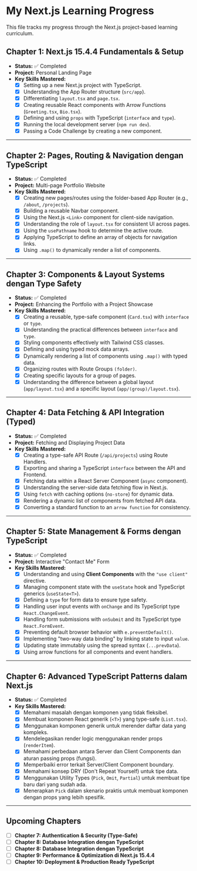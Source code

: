 # My Next.js Learning Progress

This file tracks my progress through the Next.js project-based learning curriculum.

## Chapter 1: Next.js 15.4.4 Fundamentals & Setup
- **Status:** ✅ Completed
- **Project:** Personal Landing Page
- **Key Skills Mastered:**
    - [x] Setting up a new Next.js project with TypeScript.
    - [x] Understanding the App Router structure (`src/app`).
    - [x] Differentiating `layout.tsx` and `page.tsx`.
    - [x] Creating reusable React components with Arrow Functions (`Greeting.tsx`, `Bio.tsx`).
    - [x] Defining and using `props` with TypeScript (`interface` and `type`).
    - [x] Running the local development server (`npm run dev`).
    - [x] Passing a Code Challenge by creating a new component.

---

## Chapter 2: Pages, Routing & Navigation dengan TypeScript
- **Status:** ✅ Completed
- **Project:** Multi-page Portfolio Website
- **Key Skills Mastered:**
    - [x] Creating new pages/routes using the folder-based App Router (e.g., `/about`, `/projects`).
    - [x] Building a reusable Navbar component.
    - [x] Using the Next.js `<Link>` component for client-side navigation.
    - [x] Understanding the role of `layout.tsx` for consistent UI across pages.
    - [x] Using the `usePathname` hook to determine the active route.
    - [x] Applying TypeScript to define an array of objects for navigation links.
    - [x] Using `.map()` to dynamically render a list of components.

---

## Chapter 3: Components & Layout Systems dengan Type Safety
- **Status:** ✅ Completed
- **Project:** Enhancing the Portfolio with a Project Showcase
- **Key Skills Mastered:**
    - [x] Creating a reusable, type-safe component (`Card.tsx`) with `interface` or `type`.
    - [x] Understanding the practical differences between `interface` and `type`.
    - [x] Styling components effectively with Tailwind CSS classes.
    - [x] Defining and using typed mock data arrays.
    - [x] Dynamically rendering a list of components using `.map()` with typed data.
    - [x] Organizing routes with Route Groups `(folder)`.
    - [x] Creating specific layouts for a group of pages.
    - [x] Understanding the difference between a global layout (`app/layout.tsx`) and a specific layout (`app/(group)/layout.tsx`).

---

## Chapter 4: Data Fetching & API Integration (Typed)
- **Status:** ✅ Completed
- **Project:** Fetching and Displaying Project Data
- **Key Skills Mastered:**
    - [x] Creating a type-safe API Route (`/api/projects`) using Route Handlers.
    - [x] Exporting and sharing a TypeScript `interface` between the API and Frontend.
    - [x] Fetching data within a React Server Component (`async` component).
    - [x] Understanding the server-side data fetching flow in Next.js.
    - [x] Using `fetch` with caching options (`no-store`) for dynamic data.
    - [x] Rendering a dynamic list of components from fetched API data.
    - [x] Converting a standard function to an `arrow function` for consistency.

---

## Chapter 5: State Management & Forms dengan TypeScript
- **Status:** ✅ Completed
- **Project:** Interactive "Contact Me" Form
- **Key Skills Mastered:**
    - [x] Understanding and using **Client Components** with the `"use client"` directive.
    - [x] Managing component state with the `useState` hook and TypeScript generics (`useState<T>`).
    - [x] Defining a `type` for form data to ensure type safety.
    - [x] Handling user input events with `onChange` and its TypeScript type `React.ChangeEvent`.
    - [x] Handling form submissions with `onSubmit` and its TypeScript type `React.FormEvent`.
    - [x] Preventing default browser behavior with `e.preventDefault()`.
    - [x] Implementing "two-way data binding" by linking state to input `value`.
    - [x] Updating state immutably using the spread syntax (`...prevData`).
    - [x] Using arrow functions for all components and event handlers.

---

## Chapter 6: Advanced TypeScript Patterns dalam Next.js
- **Status:** ✅ Completed
- **Key Skills Mastered:**
    - [x] Memahami masalah dengan komponen yang tidak fleksibel.
    - [x] Membuat komponen React generik (`<T>`) yang type-safe (`List.tsx`).
    - [x] Menggunakan komponen generik untuk merender daftar data yang kompleks.
    - [x] Mendelegasikan render logic menggunakan render props (`renderItem`).
    - [x] Memahami perbedaan antara Server dan Client Components dan aturan passing props (fungsi).
    - [x] Memperbaiki error terkait Server/Client Component boundary.
    - [x] Memahami konsep DRY (Don't Repeat Yourself) untuk tipe data.
    - [x] Menggunakan Utility Types (`Pick`, `Omit`, `Partial`) untuk membuat tipe baru dari yang sudah ada.
    - [x] Menerapkan `Pick` dalam skenario praktis untuk membuat komponen dengan props yang lebih spesifik.

---

## Upcoming Chapters

- [ ] **Chapter 7: Authentication & Security (Type-Safe)**
- [ ] **Chapter 8: Database Integration dengan TypeScript**
- [ ] **Chapter 8: Database Integration dengan TypeScript**
- [ ] **Chapter 9: Performance & Optimization di Next.js 15.4.4**
- [ ] **Chapter 10: Deployment & Production Ready TypeScript**
